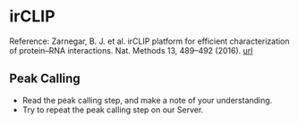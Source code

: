 # irCLIP


Reference: Zarnegar, B. J. et al. irCLIP platform for efficient characterization of protein–RNA interactions. Nat. Methods 13, 489–492 (2016). [url](https://www.nature.com/articles/nmeth.3840)

## Peak Calling

  - Read the peak calling step, and make a note of your understanding.  
  - Try to repeat the peak calling step on our Server.  

